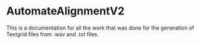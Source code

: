 # AutomateAlignmentV2
This is a documentation for all the work that was done for the generation of Textgrid files from .wav and .txt files. 
